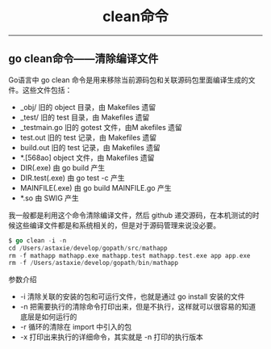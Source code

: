 <center><h1>clean命令</h1></center>

---

## go clean命令——清除编译文件

Go语言中 go clean 命令是用来移除当前源码包和关联源码包里面编译生成的文件。这些文件包括：

- _obj/ 旧的 object 目录，由 Makefiles 遗留
- _test/ 旧的 test 目录，由 Makefiles 遗留
- _testmain.go 旧的 gotest 文件，由M akefiles 遗留
- test.out 旧的 test 记录，由 Makefiles 遗留
- build.out 旧的 test 记录，由 Makefiles 遗留
- *.[568ao] object 文件，由 Makefiles 遗留
- DIR(.exe) 由 go build 产生
- DIR.test(.exe) 由 go test -c 产生
- MAINFILE(.exe) 由 go build MAINFILE.go 产生
- *.so 由 SWIG 产生

我一般都是利用这个命令清除编译文件，然后 github 递交源码，在本机测试的时候这些编译文件都是和系统相关的，但是对于源码管理来说没必要。

```go
$ go clean -i -n
cd /Users/astaxie/develop/gopath/src/mathapp
rm -f mathapp mathapp.exe mathapp.test mathapp.test.exe app app.exe
rm -f /Users/astaxie/develop/gopath/bin/mathapp
```

参数介绍

- -i 清除关联的安装的包和可运行文件，也就是通过 go install 安装的文件
- -n 把需要执行的清除命令打印出来，但是不执行，这样就可以很容易的知道底层是如何运行的
- -r 循环的清除在 import 中引入的包
- -x 打印出来执行的详细命令，其实就是 -n 打印的执行版本


